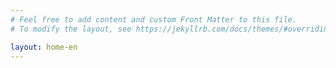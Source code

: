 ```yaml
---
# Feel free to add content and custom Front Matter to this file.
# To modify the layout, see https://jekyllrb.com/docs/themes/#overriding-theme-defaults

layout: home-en
---
```

